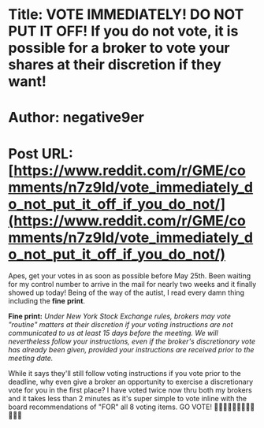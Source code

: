 # Title: VOTE IMMEDIATELY! DO NOT PUT IT OFF! If you do not vote, it is possible for a broker to vote your shares at their discretion if they want!
# Author: negative9er
# Post URL: [https://www.reddit.com/r/GME/comments/n7z9ld/vote_immediately_do_not_put_it_off_if_you_do_not/](https://www.reddit.com/r/GME/comments/n7z9ld/vote_immediately_do_not_put_it_off_if_you_do_not/)


Apes, get your votes in as soon as possible before May 25th.  Been waiting for my control number to arrive in the mail for nearly two weeks and it finally showed up today!  Being of the way of the autist, I read every damn thing including the **fine** **print**.

**Fine print:**  *Under New York Stock Exchange rules, brokers may vote "routine" matters at their discretion if your voting instructions are not communicated to us at least 15 days before the meeting.  We will nevertheless follow your instructions, even if the broker's discretionary vote has already been given, provided your instructions are received prior to the meeting date.*

While it says they'll still follow voting instructions if you vote prior to the deadline, why even give a broker an opportunity to exercise a discretionary vote for you in the first place?  I have voted twice now thru both my brokers and it takes less than 2 minutes as it's super simple to vote inline with the board recommendations of "FOR" all 8 voting items.  GO VOTE!  🚀🚀🚀🚀🚀🚀🚀🚀🚀🚀🚀🚀